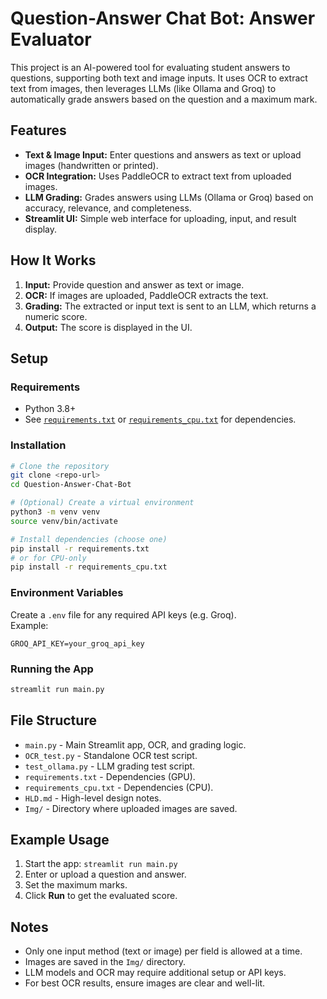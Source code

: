 # Question-Answer Chat Bot: Answer Evaluator

This project is an AI-powered tool for evaluating student answers to questions, supporting both text and image inputs. It uses OCR to extract text from images, then leverages LLMs (like Ollama and Groq) to automatically grade answers based on the question and a maximum mark.

## Features

- **Text & Image Input:** Enter questions and answers as text or upload images (handwritten or printed).
- **OCR Integration:** Uses PaddleOCR to extract text from uploaded images.
- **LLM Grading:** Grades answers using LLMs (Ollama or Groq) based on accuracy, relevance, and completeness.
- **Streamlit UI:** Simple web interface for uploading, input, and result display.

## How It Works

1. **Input:** Provide question and answer as text or image.
2. **OCR:** If images are uploaded, PaddleOCR extracts the text.
3. **Grading:** The extracted or input text is sent to an LLM, which returns a numeric score.
4. **Output:** The score is displayed in the UI.

## Setup

### Requirements

- Python 3.8+
- See [`requirements.txt`](requirements.txt) or [`requirements_cpu.txt`](requirements_cpu.txt) for dependencies.

### Installation

```bash
# Clone the repository
git clone <repo-url>
cd Question-Answer-Chat-Bot

# (Optional) Create a virtual environment
python3 -m venv venv
source venv/bin/activate

# Install dependencies (choose one)
pip install -r requirements.txt
# or for CPU-only
pip install -r requirements_cpu.txt
```

### Environment Variables

Create a `.env` file for any required API keys (e.g. Groq).  
Example:
```
GROQ_API_KEY=your_groq_api_key
```

### Running the App

```bash
streamlit run main.py
```

## File Structure

- `main.py` - Main Streamlit app, OCR, and grading logic.
- `OCR_test.py` - Standalone OCR test script.
- `test_ollama.py` - LLM grading test script.
- `requirements.txt` - Dependencies (GPU).
- `requirements_cpu.txt` - Dependencies (CPU).
- `HLD.md` - High-level design notes.
- `Img/` - Directory where uploaded images are saved.

## Example Usage

1. Start the app: `streamlit run main.py`
2. Enter or upload a question and answer.
3. Set the maximum marks.
4. Click **Run** to get the evaluated score.

## Notes

- Only one input method (text or image) per field is allowed at a time.
- Images are saved in the `Img/` directory.
- LLM models and OCR may require additional setup or API keys.
- For best OCR results, ensure images are clear and well-lit.
